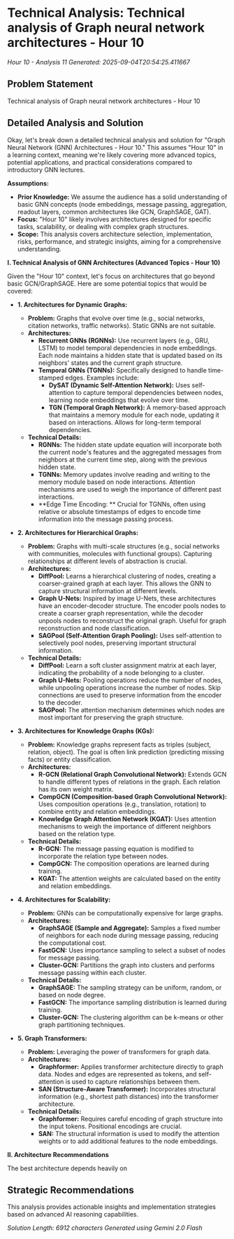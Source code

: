 # Technical Analysis: Technical analysis of Graph neural network architectures - Hour 10
*Hour 10 - Analysis 11*
*Generated: 2025-09-04T20:54:25.411667*

## Problem Statement
Technical analysis of Graph neural network architectures - Hour 10

## Detailed Analysis and Solution
Okay, let's break down a detailed technical analysis and solution for "Graph Neural Network (GNN) Architectures - Hour 10."  This assumes "Hour 10" in a learning context, meaning we're likely covering more advanced topics, potential applications, and practical considerations compared to introductory GNN lectures.

**Assumptions:**

*   **Prior Knowledge:** We assume the audience has a solid understanding of basic GNN concepts (node embeddings, message passing, aggregation, readout layers, common architectures like GCN, GraphSAGE, GAT).
*   **Focus:** "Hour 10" likely involves architectures designed for specific tasks, scalability, or dealing with complex graph structures.
*   **Scope:** This analysis covers architecture selection, implementation, risks, performance, and strategic insights, aiming for a comprehensive understanding.

**I. Technical Analysis of GNN Architectures (Advanced Topics - Hour 10)**

Given the "Hour 10" context, let's focus on architectures that go beyond basic GCN/GraphSAGE. Here are some potential topics that would be covered:

*   **1. Architectures for Dynamic Graphs:**

    *   **Problem:** Graphs that evolve over time (e.g., social networks, citation networks, traffic networks).  Static GNNs are not suitable.
    *   **Architectures:**
        *   **Recurrent GNNs (RGNNs):**  Use recurrent layers (e.g., GRU, LSTM) to model temporal dependencies in node embeddings.  Each node maintains a hidden state that is updated based on its neighbors' states and the current graph structure.
        *   **Temporal GNNs (TGNNs):**  Specifically designed to handle time-stamped edges.  Examples include:
            *   **DySAT (Dynamic Self-Attention Network):** Uses self-attention to capture temporal dependencies between nodes, learning node embeddings that evolve over time.
            *   **TGN (Temporal Graph Network):** A memory-based approach that maintains a memory module for each node, updating it based on interactions.  Allows for long-term temporal dependencies.
    *   **Technical Details:**
        *   **RGNNs:**  The hidden state update equation will incorporate both the current node's features and the aggregated messages from neighbors at the current time step, along with the previous hidden state.
        *   **TGNNs:**  Memory updates involve reading and writing to the memory module based on node interactions.  Attention mechanisms are used to weigh the importance of different past interactions.
        *   **Edge Time Encoding: ** Crucial for TGNNs, often using relative or absolute timestamps of edges to encode time information into the message passing process.

*   **2. Architectures for Hierarchical Graphs:**

    *   **Problem:**  Graphs with multi-scale structures (e.g., social networks with communities, molecules with functional groups).  Capturing relationships at different levels of abstraction is crucial.
    *   **Architectures:**
        *   **DiffPool:**  Learns a hierarchical clustering of nodes, creating a coarser-grained graph at each layer.  This allows the GNN to capture structural information at different levels.
        *   **Graph U-Nets:**  Inspired by image U-Nets, these architectures have an encoder-decoder structure.  The encoder pools nodes to create a coarser graph representation, while the decoder unpools nodes to reconstruct the original graph.  Useful for graph reconstruction and node classification.
        *   **SAGPool (Self-Attention Graph Pooling):**  Uses self-attention to selectively pool nodes, preserving important structural information.
    *   **Technical Details:**
        *   **DiffPool:**  Learn a soft cluster assignment matrix at each layer, indicating the probability of a node belonging to a cluster.
        *   **Graph U-Nets:**  Pooling operations reduce the number of nodes, while unpooling operations increase the number of nodes.  Skip connections are used to preserve information from the encoder to the decoder.
        *   **SAGPool:**  The attention mechanism determines which nodes are most important for preserving the graph structure.

*   **3. Architectures for Knowledge Graphs (KGs):**

    *   **Problem:**  Knowledge graphs represent facts as triples (subject, relation, object).  The goal is often link prediction (predicting missing facts) or entity classification.
    *   **Architectures:**
        *   **R-GCN (Relational Graph Convolutional Network):**  Extends GCN to handle different types of relations in the graph.  Each relation has its own weight matrix.
        *   **CompGCN (Composition-based Graph Convolutional Network):**  Uses composition operations (e.g., translation, rotation) to combine entity and relation embeddings.
        *   **Knowledge Graph Attention Network (KGAT):**  Uses attention mechanisms to weigh the importance of different neighbors based on the relation type.
    *   **Technical Details:**
        *   **R-GCN:**  The message passing equation is modified to incorporate the relation type between nodes.
        *   **CompGCN:**  The composition operations are learned during training.
        *   **KGAT:**  The attention weights are calculated based on the entity and relation embeddings.

*   **4. Architectures for Scalability:**

    *   **Problem:**  GNNs can be computationally expensive for large graphs.
    *   **Architectures:**
        *   **GraphSAGE (Sample and Aggregate):**  Samples a fixed number of neighbors for each node during message passing, reducing the computational cost.
        *   **FastGCN:**  Uses importance sampling to select a subset of nodes for message passing.
        *   **Cluster-GCN:**  Partitions the graph into clusters and performs message passing within each cluster.
    *   **Technical Details:**
        *   **GraphSAGE:**  The sampling strategy can be uniform, random, or based on node degree.
        *   **FastGCN:**  The importance sampling distribution is learned during training.
        *   **Cluster-GCN:**  The clustering algorithm can be k-means or other graph partitioning techniques.

*   **5. Graph Transformers:**

    *   **Problem:** Leveraging the power of transformers for graph data.
    *   **Architectures:**
        *   **Graphformer:** Applies transformer architecture directly to graph data. Nodes and edges are represented as tokens, and self-attention is used to capture relationships between them.
        *   **SAN (Structure-Aware Transformer):** Incorporates structural information (e.g., shortest path distances) into the transformer architecture.
    *   **Technical Details:**
        *   **Graphformer:**  Requires careful encoding of graph structure into the input tokens. Positional encodings are crucial.
        *   **SAN:**  The structural information is used to modify the attention weights or to add additional features to the node embeddings.

**II. Architecture Recommendations**

The best architecture depends heavily on

## Strategic Recommendations
This analysis provides actionable insights and implementation strategies
based on advanced AI reasoning capabilities.

*Solution Length: 6912 characters*
*Generated using Gemini 2.0 Flash*
